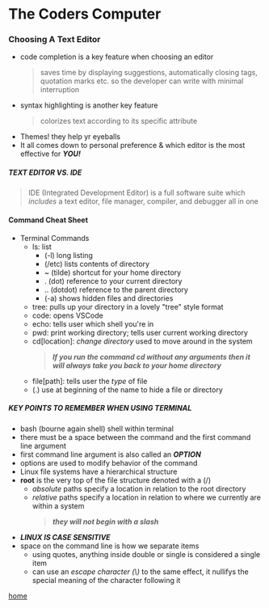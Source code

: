 # The Coders Computer

### Choosing A Text Editor
- code completion is a key feature when choosing an editor
  > saves time by displaying suggestions, automatically closing tags, quotation marks etc. so the developer can write with minimal interruption
- syntax highlighting is another key feature
  > colorizes text according to its specific attribute
- Themes! they help yr eyeballs
- It all comes down to personal preference & which editor is the most effective for ***YOU!***
   
   
##### TEXT EDITOR VS. IDE 
> IDE (Integrated Development Editor) is a full software suite which *includes* a text editor, file manager, compiler, and debugger all in one

#### Command Cheat Sheet
- Terminal Commands
  - ls: list
    - (-l) long listing
    - (/etc) lists contents of directory
    - ~ (tilde) shortcut for your home directory
    - . (dot) reference to your current directory
    - .. (dotdot) reference to the parent directory
    - (-a) shows hidden files and directories
  - tree: pulls up your directory in a lovely "tree" style format
  - code: opens VSCode
  - echo: tells user which shell you're in
  - pwd: print working directory; tells user current working directory
  - cd[location]: *change directory* used to move around in the system
    > ***If you run the command cd without any arguments then it will always take you back to your home directory***
  - file[path]: tells user the *type* of file 
  - (.) use at beginning of the name to hide a file or directory

##### KEY POINTS TO REMEMBER WHEN USING TERMINAL
- bash (bourne again shell) shell within terminal
- there must be a space between the command and the first command line argument
- first command line argument is also called an ***OPTION***
- options are used to modify behavior of the command
- Linux file systems have a hierarchical structure
- **root** is the very top of the file structure denoted with a (/)
  - *absolute* paths specify a location in relation to the root directory
  - *relative* paths specify a location in relation to where we currently are within a system 
    > ***they will not begin with a slash***
- ***LINUX IS CASE SENSITIVE***
- space on the command line is how we separate items
  - using quotes, anything inside double or single is considered a single item
  - can use an *escape character (\\)* to the same effect, it nullifys the special meaning of the character following it

[home](README.md)

